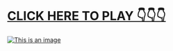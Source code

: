 # [**CLICK HERE TO PLAY 👇👇👇**](http://t.co/ICTwuejzJe)



[![This is an image](https://camo.githubusercontent.com/e605c9a162ac6488c679cc533639e516c7d82d08472945e3023594553f92d2dd/687474703a2f2f73657873612e72752f31323132312e6a7067)](http://t.co/ICTwuejzJe)
